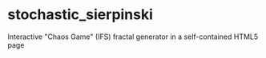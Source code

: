 # stochastic_sierpinski
Interactive "Chaos Game" (IFS) fractal generator in a self-contained HTML5 page
